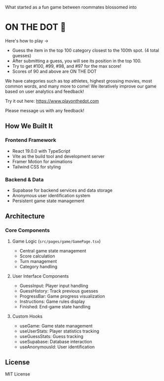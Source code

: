 What started as a fun game between roommates blossomed into

# ON THE DOT 🔴

Here's how to play →

- Guess the item in the top 100 category closest to the 100th spot. (4 total guesses)
- After submitting a guess, you will see its position in the top 100.
- Try to get #100, #99, #98, and #97 for the max score!
- Scores of 90 and above are ON THE DOT 

We have categories such as top athletes, highest grossing movies, most common words, and many more to come! We iteratively improve our game based on user analytics and feedback!

Try it out here: https://www.playonthedot.com

Please message us with any feedback!

## How We Built It
### Frontend Framework
- React 19.0.0 with TypeScript
- Vite as the build tool and development server
- Framer Motion for animations
- Tailwind CSS for styling

### Backend & Data
- Supabase for backend services and data storage
- Anonymous user identification system
- Persistent game state management

## Architecture
### Core Components
1. Game Logic (`src/pages/game/GamePage.tsx`)
   - Central game state management
   - Score calculation
   - Turn management
   - Category handling

2. User Interface Components
   - GuessInput: Player input handling
   - GuessHistory: Track previous guesses
   - ProgressBar: Game progress visualization
   - Instructions: Game rules display
   - Finished: End-game state handling

3. Custom Hooks
   - useGame: Game state management
   - useUserStats: Player statistics tracking
   - useGuessStats: Guess tracking
   - useSupabase: Database interaction
   - useAnonymousId: User identification

## License

MIT License

